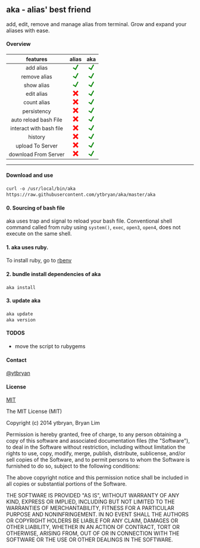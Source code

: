 ## aka - alias' best friend
add, edit, remove and manage alias from terminal. Grow and expand your aliases with ease.

#### Overview

| features          | alias           | aka |
| :-------------: |:-------------:| :-----:|
| add alias         | ![Yes](img/yes.png) | ![Yes](img/yes.png) |
| remove alias      | ![Yes](img/yes.png)     |   ![Yes](img/yes.png) |
| show alias |  ![Yes](img/yes.png)       |    ![Yes](img/yes.png) |
| edit alias |  ![No](img/no.png)       |    ![Yes](img/yes.png)  |
| count alias | ![No](img/no.png)      |    ![Yes](img/yes.png) |
| persistency        |![No](img/no.png)                    |    ![Yes](img/yes.png) |
| auto reload bash File      |![No](img/no.png)  |    ![Yes](img/yes.png)|
| interact with bash file | ![No](img/no.png)     |    ![Yes](img/yes.png) |
| history | ![No](img/no.png)      |    ![Yes](img/yes.png) |
| upload To Server | ![No](img/no.png)      |    ![Yes](img/yes.png) |
| download From Server | ![No](img/no.png)      |    ![Yes](img/yes.png) |

---

#### Download and use
```
curl -o /usr/local/bin/aka https://raw.githubusercontent.com/ytbryan/aka/master/aka
```

#### 0. Sourcing of bash file
aka uses trap and signal to reload your bash file. Conventional shell command called from ruby using `system()`, `exec`, `open3`, `open4`, does not execute on the same shell.

#### 1. aka uses ruby.
To install ruby, go to [rbenv](https://github.com/sstephenson/rbenv)


#### 2. bundle install dependencies of aka
```
aka install
```

#### 3. update aka
```
aka update
aka version
```

#### TODOS
- move the script to rubygems

#### Contact
[@ytbryan](http://twitter.com/ytbryan)

#### License
[MIT ](http://www.opensource.org/licenses/MIT)

The MIT License (MIT)

Copyright (c) 2014 ytbryan, Bryan Lim

Permission is hereby granted, free of charge, to any person obtaining a copy
of this software and associated documentation files (the "Software"), to deal
in the Software without restriction, including without limitation the rights
to use, copy, modify, merge, publish, distribute, sublicense, and/or sell
copies of the Software, and to permit persons to whom the Software is
furnished to do so, subject to the following conditions:

The above copyright notice and this permission notice shall be included in all
copies or substantial portions of the Software.

THE SOFTWARE IS PROVIDED "AS IS", WITHOUT WARRANTY OF ANY KIND, EXPRESS OR
IMPLIED, INCLUDING BUT NOT LIMITED TO THE WARRANTIES OF MERCHANTABILITY,
FITNESS FOR A PARTICULAR PURPOSE AND NONINFRINGEMENT. IN NO EVENT SHALL THE
AUTHORS OR COPYRIGHT HOLDERS BE LIABLE FOR ANY CLAIM, DAMAGES OR OTHER
LIABILITY, WHETHER IN AN ACTION OF CONTRACT, TORT OR OTHERWISE, ARISING FROM,
OUT OF OR IN CONNECTION WITH THE SOFTWARE OR THE USE OR OTHER DEALINGS IN THE
SOFTWARE.
